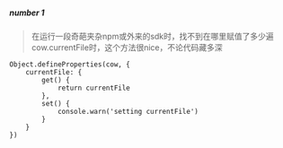 ##### number 1

> 在运行一段奇葩夹杂npm或外来的sdk时，找不到在哪里赋值了多少遍cow.currentFile时，这个方法很nice，不论代码藏多深

	Object.defineProperties(cow, {
		currentFile: {
			get() {
				return currentFile
			},
			set() {
				console.warn('setting currentFile')
			}
		}
	})
